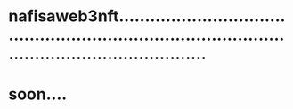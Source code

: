# nafisaweb3nft...........................................................................................................................
# soon....
